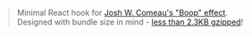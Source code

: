 > Minimal React hook for [Josh W. Comeau's "Boop" effect](https://www.joshwcomeau.com/react/boop).\
> Designed with bundle size in mind - [less than 2.3KB gzipped](https://pkg-size.dev/use-boop-simple?no-peers)!
